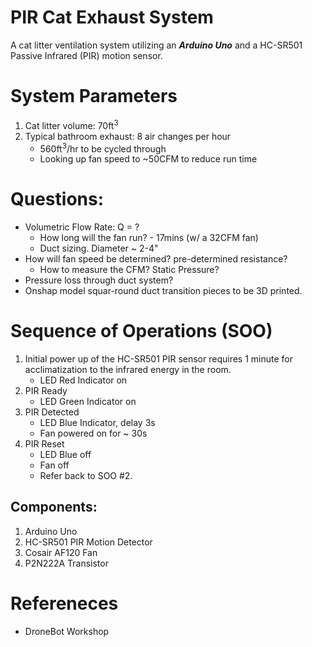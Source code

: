 # PIR Cat Exhaust System

A cat litter ventilation system utilizing an ***Arduino Uno*** and a HC-SR501 Passive Infrared (PIR) motion sensor.

# System Parameters
1. Cat litter volume: 70ft<sup>3</sup>
2. Typical bathroom exhaust: 8 air changes per hour
    - 560ft<sup>3</sup>/hr to be cycled through
    - Looking up fan speed to ~50CFM to reduce run time

# Questions:
- Volumetric Flow Rate: Q = ?
    - How long will the fan run? - 17mins (w/ a 32CFM fan)
    - Duct sizing. Diameter ~ 2-4"
- How will fan speed be determined? pre-determined resistance?
    - How to measure the CFM? Static Pressure?
- Pressure loss through duct system?
- Onshap model squar-round duct transition pieces to be 3D printed.

# Sequence of Operations (SOO)
1. Initial power up of the  HC-SR501 PIR sensor requires 1 minute for acclimatization to the infrared energy in the room.
    - LED Red Indicator on
2. PIR Ready
    - LED Green Indicator on
3. PIR Detected
    - LED Blue Indicator, delay 3s
    - Fan powered on for ~ 30s
4. PIR Reset
    - LED Blue off
    - Fan off
    - Refer back to SOO #2.

## Components:
1. Arduino Uno
2. HC-SR501 PIR Motion Detector
3. Cosair AF120 Fan
4. P2N222A Transistor

# Refereneces
- DroneBot Workshop